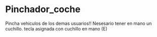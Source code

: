 # Pinchador_coche
Pincha vehiculos de los demas usuarios!! Nesesario tener en mano un cuchillo. tecla asignada con cuchillo en mano (E)
